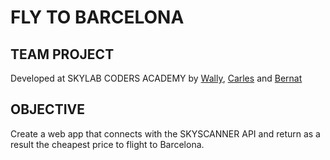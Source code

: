 # FLY TO BARCELONA 

## TEAM PROJECT
Developed at SKYLAB CODERS ACADEMY by [Wally](https://github.com/studiosally), [Carles](https://github.com/sernalab) and [Bernat](https://github.com/picapoll)

## OBJECTIVE

Create a web app that connects with the SKYSCANNER API and return as a result the cheapest price to flight to Barcelona.




